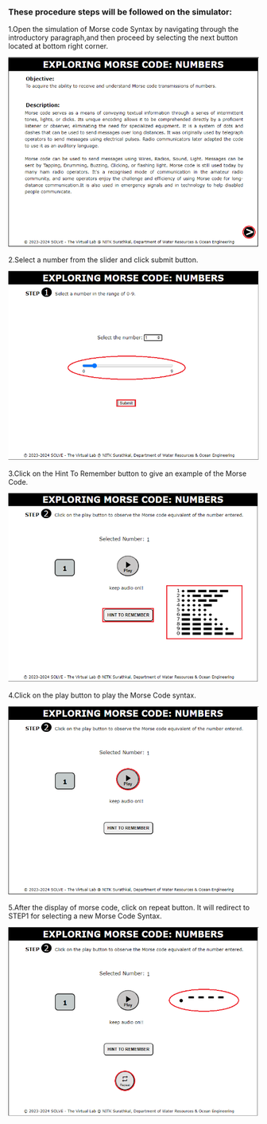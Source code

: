 ### These procedure steps will be followed on the simulator:
1.Open the simulation of Morse code Syntax by navigating through the introductory paragraph,and then proceed by selecting the next button located at bottom right corner.

![image1](images/image1.png)  

2.Select a number from the slider and click submit button.

![image2](images/image2.png)

3.Click on the Hint To Remember button to give an example of the Morse Code.

![image3](images/image3.png)

4.Click on the play button to play the Morse Code syntax.

 ![image4](images/image4.png)

5.After the display of morse code, click on repeat button. It will redirect to STEP1 for selecting a new Morse Code Syntax.

 ![image5](images/image5.png)
